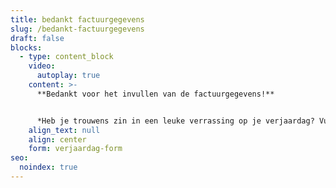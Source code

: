 ```yaml
---
title: bedankt factuurgegevens
slug: /bedankt-factuurgegevens
draft: false
blocks:
  - type: content_block
    video:
      autoplay: true
    content: >-
      **Bedankt voor het invullen van de factuurgegevens!**


      *Heb je trouwens zin in een leuke verrassing op je verjaardag? Vul deze [](/verjaardag)dan hieronder in!*
    align_text: null
    align: center
    form: verjaardag-form
seo:
  noindex: true
---
```

